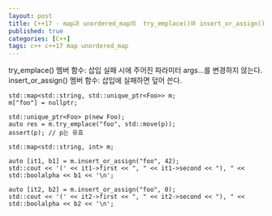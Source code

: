 ```yaml
---
layout: post
title: C++17 - map과 unordered_map의  try_emplace()와 insert_or_assign()
published: true
categories: [C++]
tags: c++ c++17 map unordered_map
---
```

try_emplace() 멤버 함수: 삽입 실패 시에 주어진 파라미터 args...를 변경하지 않는다.  
insert_or_assign() 멤버 함수: 삽입에 실패하면 덮어 쓴다.  
  
  
```
std::map<std::string, std::unique_ptr<Foo>> m;
m["foo"] = nullptr;

std::unique_ptr<Foo> p(new Foo);
auto res = m.try_emplace("foo", std::move(p));
assert(p); // p는 유효
```
  
```
std::map<std::string, int> m;

auto [it1, b1] = m.insert_or_assign("foo", 42);
std::cout << '(' << it1->first << ", " << it1->second << "), " << std::boolalpha << b1 << '\n';

auto [it2, b2] = m.insert_or_assign("foo", 0);
std::cout << '(' << it2->first << ", " << it2->second << "), " << std::boolalpha << b2 << '\n';
```
  
  